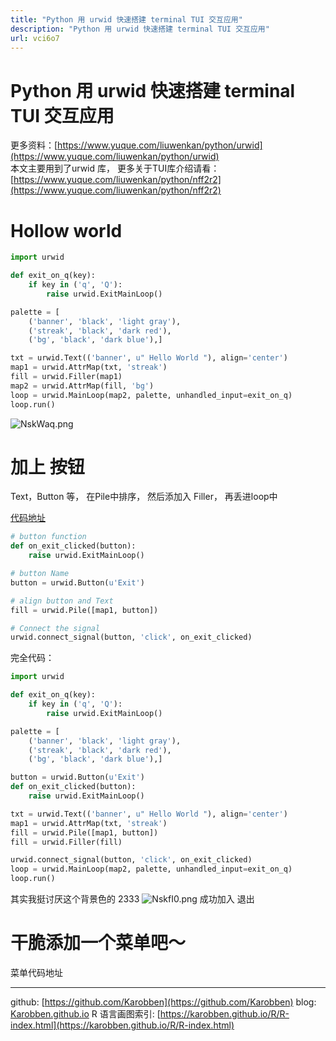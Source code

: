 ```yaml
---
title: "Python 用 urwid 快速搭建 terminal TUI 交互应用"
description: "Python 用 urwid 快速搭建 terminal TUI 交互应用"
url: vci6o7
---
```


# Python 用 urwid 快速搭建 terminal TUI 交互应用

更多资料：[https://www.yuque.com/liuwenkan/python/urwid](https://www.yuque.com/liuwenkan/python/urwid)<br />本文主要用到了urwid 库， 更多关于TUI库介绍请看：[https://www.yuque.com/liuwenkan/python/nff2r2](https://www.yuque.com/liuwenkan/python/nff2r2)

<a name="UjumW"></a>
# Hollow world

```python
import urwid

def exit_on_q(key):
    if key in ('q', 'Q'):
        raise urwid.ExitMainLoop()

palette = [
    ('banner', 'black', 'light gray'),
    ('streak', 'black', 'dark red'),
    ('bg', 'black', 'dark blue'),]

txt = urwid.Text(('banner', u" Hello World "), align='center')
map1 = urwid.AttrMap(txt, 'streak')
fill = urwid.Filler(map1)
map2 = urwid.AttrMap(fill, 'bg')
loop = urwid.MainLoop(map2, palette, unhandled_input=exit_on_q)
loop.run()
```
![NskWaq.png](https://s1.ax1x.com/2020/06/26/NskWaq.png)
<br />

<a name="CHIs1"></a>
# 加上 按钮

Text，Button 等， 在Pile中排序， 然后添加入 Filler， 再丢进loop中

[代码地址](https://www.yuque.com/liuwenkan/python/urwid#S8n5a)
```python
# button function
def on_exit_clicked(button):
    raise urwid.ExitMainLoop()

# button Name
button = urwid.Button(u'Exit')

# align button and Text
fill = urwid.Pile([map1, button])

# Connect the signal
urwid.connect_signal(button, 'click', on_exit_clicked)
```

完全代码：
```python
import urwid

def exit_on_q(key):
    if key in ('q', 'Q'):
        raise urwid.ExitMainLoop()

palette = [
    ('banner', 'black', 'light gray'),
    ('streak', 'black', 'dark red'),
    ('bg', 'black', 'dark blue'),]

button = urwid.Button(u'Exit')
def on_exit_clicked(button):
    raise urwid.ExitMainLoop()

txt = urwid.Text(('banner', u" Hello World "), align='center')
map1 = urwid.AttrMap(txt, 'streak')
fill = urwid.Pile([map1, button])
fill = urwid.Filler(fill)

urwid.connect_signal(button, 'click', on_exit_clicked)
loop = urwid.MainLoop(map2, palette, unhandled_input=exit_on_q)
loop.run()
```
其实我挺讨厌这个背景色的 2333
![NskfI0.png](https://s1.ax1x.com/2020/06/26/NskfI0.png)
成功加入 退出

<a name="WIxwr"></a>
# 干脆添加一个菜单吧～
菜单代码地址





---
github: [https://github.com/Karobben](https://github.com/Karobben)
blog: [Karobben.github.io](http://Karobben.github.io)
R 语言画图索引: [https://karobben.github.io/R/R-index.html](https://karobben.github.io/R/R-index.html)
